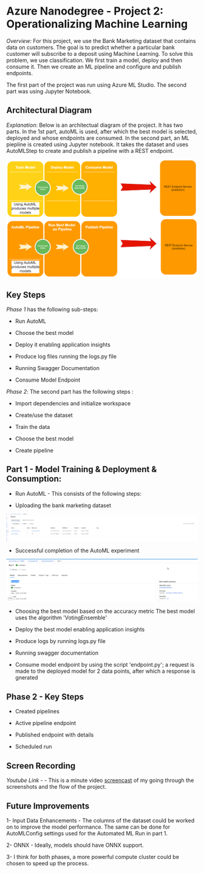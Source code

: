 
# Azure Nanodegree - Project 2: Operationalizing Machine Learning


*Overview:* For this project, we use the Bank Marketing dataset that contains data on customers. The goal is to predict whether a particular bank customer will subscribe to a deposit using Machine Learning. To solve this problem, we use classification. We first train a model, deploy and then consume it. Then we create an ML pipeline and configure and publish endpoints.

The first part of the project was run using Azure ML Studio. The second part was using Jupyter Notebook. 

## Architectural Diagram

*Explanation*: Below is an architectual diagram of the project. It has two parts. In the 1st part, autoML is used, after which the best model is selected, deployed and whose endpoints are consumed. In the second part, an ML piepline is created using Jupyter notebook. It takes the dataset and uses AutoMLStep to create and publish a pipeline with a REST endpoint. 

![CopyProject2Diagram](Images/CopyProject2Diagram.png "Project 2 Diagram")

## Key Steps

*Phase 1* has the following sub-steps: 

- Run AutoML

- Choose the best model

- Deploy it enabling application insights
 
- Produce log files running the logs.py file

- Running Swagger Documentation

- Consume Model Endpoint

*Phase 2*: The second part has the following steps : 

- Import dependencies and initialize workspace

- Create/use the dataset

- Train the data

- Choose the best model

- Create pipeline

## Part 1 - Model Training & Deployment & Consumption:

- Run AutoML - This consists of the following steps:

- Uploading the bank marketing dataset

 ![Screenshot 1 - Dataset](Images/AzureProject2Dataset.png "Project 2 Dataset") 

- Successful completion of the AutoML experiment

 ![Screenshot 2 - Completion of AutoML experiment](Images/AzureProject2AutoMLCompletion.png "AutoML Completed") 


- Choosing the best model based on the accuracy metric
	The best model uses the algorithm 'VotingEnsemble'

 


- Deploy the best model enabling application insights
 

- Produce logs by running logs.py file
 


- Running swagger documentation
 

 


- Consume model endpoint by using the script 'endpoint.py'; a request is made to the deployed model for 2 data points, after which a response is gnerated

 


## Phase 2 -  Key Steps

- Created pipelines

 

- Active pipeline endpoint

 
- Published endpoint with details
 

- Scheduled run
 







## Screen Recording
*Youtube Link* -  - This is a minute video [screencast](https://youtu.be/En3n4NFd_kQ) of my going through the screenshots and the flow of the project. 


## Future Improvements 

1- Input Data Enhancements - The columns of the dataset could be worked on to improve the model performance. The same can be done for AutoMLConfig settings used for the Automated ML Run in part 1. 
 
2- ONNX - Ideally, models should have ONNX support.

3- I think for both phases, a more powerful compute cluster could be chosen to speed up the process.


